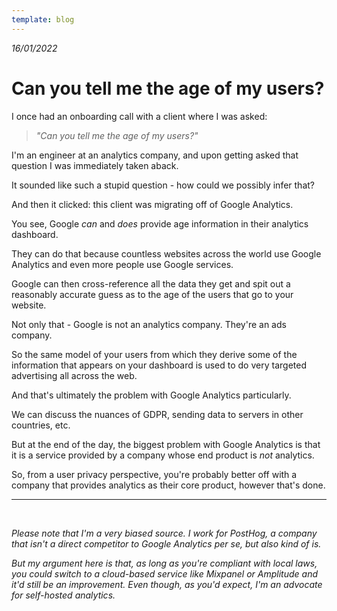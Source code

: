 ```yaml
---
template: blog
---
```


_16/01/2022_

# Can you tell me the age of my users?

I once had an onboarding call with a client where I was asked:

> _"Can you tell me the age of my users?"_

I'm an engineer at an analytics company, and upon getting asked that question I was immediately taken aback.

It sounded like such a stupid question - how could we possibly infer that?

And then it clicked: this client was migrating off of Google Analytics.

You see, Google _can_ and _does_ provide age information in their analytics dashboard.

They can do that because countless websites across the world use Google Analytics and even more people use Google services.

Google can then cross-reference all the data they get and spit out a reasonably accurate guess as to the age of the users that go to your website.

Not only that - Google is not an analytics company. They're an ads company.

So the same model of your users from which they derive some of the information that appears on your dashboard is used to do very targeted advertising all across the web.

And that's ultimately the problem with Google Analytics particularly.

We can discuss the nuances of GDPR, sending data to servers in other countries, etc.

But at the end of the day, the biggest problem with Google Analytics is that it is a service provided by a company whose end product is _not_ analytics.

So, from a user privacy perspective, you're probably better off with a company that provides analytics as their core product, however that's done.

---

<br />

_Please note that I'm a very biased source. I work for PostHog, a company that isn't a direct competitor to Google Analytics per se, but also kind of is._

_But my argument here is that, as long as you're compliant with local laws, you could switch to a cloud-based service like Mixpanel or Amplitude and it'd still be an improvement. Even though, as you'd expect, I'm an advocate for self-hosted analytics._
